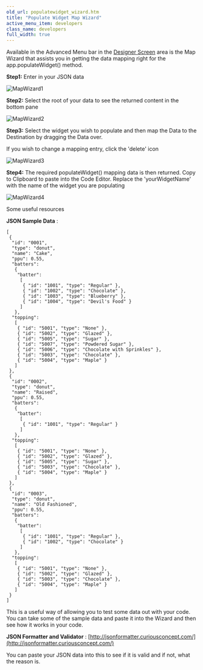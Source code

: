 ```yaml
---
old_url: populatewidget_wizard.htm
title: "Populate Widget Map Wizard"
active_menu_item: developers
class_name: developers
full_width: true
---
```



Available in the Advanced Menu bar in the [Designer Screen](/developers/documentation/product-guide/content-and-app-layout/introduction/designer-screen) area is the Map Wizard that assists you in getting the data mapping right for the app.populateWidget() method.

**Step1:** Enter in your JSON data

![MapWizard1](/img/docs/mapwizard1.zoom69.png)

**Step2:** Select the root of your data to see the returned content in the bottom pane

![MapWizard2](/img/docs/mapwizard2.zoom70.png)

**Step3:** Select the widget you wish to populate and then map the Data to the Destination by dragging the Data over.

If you wish to change a mapping entry, click the 'delete' icon

![MapWizard3](/img/docs/mapwizard3.zoom70.png)

**Step4:** The required populateWidget() mapping data is then returned. Copy to Clipboard to paste into the Code Editor. Replace the 'yourWidgetName' with the name of the widget you are populating

![MapWizard4](/img/docs/mapwizard4.zoom70.png)

Some useful resources

**JSON Sample Data** :

    [
     {
      "id": "0001",
      "type": "donut",
      "name": "Cake",
      "ppu": 0.55,
      "batters":
       {
        "batter":
         [
          { "id": "1001", "type": "Regular" },
          { "id": "1002", "type": "Chocolate" },
          { "id": "1003", "type": "Blueberry" },
          { "id": "1004", "type": "Devil's Food" }
         ]
       },
      "topping":
       [
        { "id": "5001", "type": "None" },
        { "id": "5002", "type": "Glazed" },
        { "id": "5005", "type": "Sugar" },
        { "id": "5007", "type": "Powdered Sugar" },
        { "id": "5006", "type": "Chocolate with Sprinkles" },
        { "id": "5003", "type": "Chocolate" },
        { "id": "5004", "type": "Maple" }
       ]
     },
     {
      "id": "0002",
      "type": "donut",
      "name": "Raised",
      "ppu": 0.55,
      "batters":
       {
        "batter":
         [
          { "id": "1001", "type": "Regular" }
         ]
       },
      "topping":
       [
        { "id": "5001", "type": "None" },
        { "id": "5002", "type": "Glazed" },
        { "id": "5005", "type": "Sugar" },
        { "id": "5003", "type": "Chocolate" },
        { "id": "5004", "type": "Maple" }
       ]
     },
     {
      "id": "0003",
      "type": "donut",
      "name": "Old Fashioned",
      "ppu": 0.55,
      "batters":
       {
        "batter":
         [
          { "id": "1001", "type": "Regular" },
          { "id": "1002", "type": "Chocolate" }
         ]
       },
      "topping":
       [
        { "id": "5001", "type": "None" },
        { "id": "5002", "type": "Glazed" },
        { "id": "5003", "type": "Chocolate" },
        { "id": "5004", "type": "Maple" }
       ]
     }
    ]
   

This is a useful way of allowing you to test some data out with your code. You can take some of the sample data and paste it into the Wizard and then see how it works in your code.

**JSON Formatter and Validator** : [http://jsonformatter.curiousconcept.com/](http://jsonformatter.curiousconcept.com/)

You can paste your JSON data into this to see if it is valid and if not, what the reason is.

